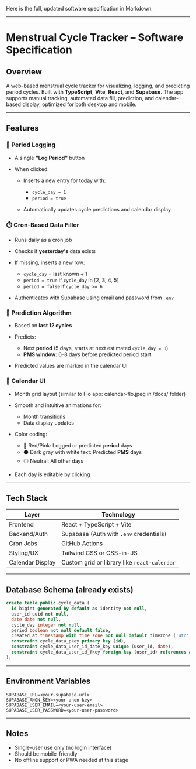 Here is the full, updated software specification in Markdown:

---

# Menstrual Cycle Tracker – Software Specification

## Overview

A web-based menstrual cycle tracker for visualizing, logging, and predicting period cycles. Built with **TypeScript**, **Vite**, **React**, and **Supabase**. The app supports manual tracking, automated data fill, prediction, and calendar-based display, optimized for both desktop and mobile.

---

## Features

### 🔴 Period Logging

- A single **"Log Period"** button
- When clicked:

  - Inserts a new entry for today with:

    - `cycle_day = 1`
    - `period = true`

  - Automatically updates cycle predictions and calendar display

### ⏱️ Cron-Based Data Filler

- Runs daily as a cron job
- Checks if **yesterday's** data exists
- If missing, inserts a new row:

  - `cycle_day` = last known + 1
  - `period = true` if `cycle_day` in \[2, 3, 4, 5]
  - `period = false` if `cycle_day >= 6`

- Authenticates with Supabase using email and password from `.env`

### 🔮 Prediction Algorithm

- Based on **last 12 cycles**
- Predicts:

  - Next **period** (5 days, starts at next estimated `cycle_day = 1`)
  - **PMS window**: 6–8 days before predicted period start

- Predicted values are marked in the calendar UI

### 📅 Calendar UI

- Month grid layout (similar to Flo app: calendar-flo.jpeg in /docs/ folder)
- Smooth and intuitive animations for:

  - Month transitions
  - Data display updates

- Color coding:

  - 🔴 Red/Pink: Logged or predicted **period** days
  - ⚫ Dark gray with white text: Predicted **PMS** days
  - ⚪ Neutral: All other days

- Each day is editable by clicking

---

## Tech Stack

| Layer            | Technology                                   |
| ---------------- | -------------------------------------------- |
| Frontend         | React + TypeScript + Vite                    |
| Backend/Auth     | Supabase (Auth with `.env` credentials)      |
| Cron Jobs        | GitHub Actions                               |
| Styling/UX       | Tailwind CSS or CSS-in-JS                    |
| Calendar Display | Custom grid or library like `react-calendar` |

---

## Database Schema (already exists)

```sql
create table public.cycle_data (
  id bigint generated by default as identity not null,
  user_id uuid not null,
  date date not null,
  cycle_day integer not null,
  period boolean not null default false,
  created_at timestamp with time zone not null default timezone ('utc'::text, now()),
  constraint cycle_data_pkey primary key (id),
  constraint cycle_data_user_id_date_key unique (user_id, date),
  constraint cycle_data_user_id_fkey foreign key (user_id) references auth.users (id)
);
```

---

## Environment Variables

```env
SUPABASE_URL=<your-supabase-url>
SUPABASE_ANON_KEY=<your-anon-key>
SUPABASE_USER_EMAIL=<your-user-email>
SUPABASE_USER_PASSWORD=<your-user-password>
```

---

## Notes

- Single-user use only (no login interface)
- Should be mobile-friendly
- No offline support or PWA needed at this stage

